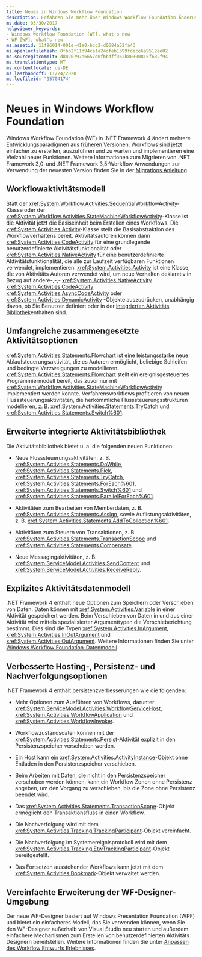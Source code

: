 ```yaml
---
title: Neues in Windows Workflow Foundation
description: Erfahren Sie mehr über Windows Workflow Foundation Änderungen in .NET Framework 4. Workflows sind einfacher zu erstellen, auszuführen und zu warten.
ms.date: 03/30/2017
helpviewer_keywords:
- Windows Workflow Foundation [WF], what's new
- WF [WF], what's new
ms.assetid: 11f96014-001e-41a0-bcc2-d0684a52fa43
ms.openlocfilehash: 0fbb2f11d94ca1a24dfeb1399fdece6a9512ae02
ms.sourcegitcommit: d8020797a6657d0fbbdff362b80300815f682f94
ms.translationtype: MT
ms.contentlocale: de-DE
ms.lasthandoff: 11/24/2020
ms.locfileid: "95704174"
---
```

# <a name="whats-new-in-windows-workflow-foundation"></a>Neues in Windows Workflow Foundation

Windows Workflow Foundation (WF) in .NET Framework 4 ändert mehrere Entwicklungsparadigmen aus früheren Versionen. Workflows sind jetzt einfacher zu erstellen, auszuführen und zu warten und implementieren eine Vielzahl neuer Funktionen. Weitere Informationen zum Migrieren von .NET Framework 3,0-und .NET Framework 3,5-Workflow Anwendungen zur Verwendung der neuesten Version finden Sie in der [Migrations Anleitung](migration-guidance.md).

## <a name="workflow-activity-model"></a>Workflowaktivitätsmodell
 Statt der <xref:System.Workflow.Activities.SequentialWorkflowActivity>-Klasse oder der <xref:System.Workflow.Activities.StateMachineWorkflowActivity>-Klasse ist die Aktivität jetzt die Basiseinheit beim Erstellen eines Workflows. Die <xref:System.Activities.Activity>-Klasse stellt die Basisabstraktion des Workflowverhaltens bereit. Aktivitätsautoren können dann <xref:System.Activities.CodeActivity> für eine grundlegende benutzerdefinierte Aktivitätsfunktionalität oder <xref:System.Activities.NativeActivity> für eine benutzerdefinierte Aktivitätsfunktionalität, die alle zur Laufzeit verfügbaren Funktionen verwendet, implementieren. <xref:System.Activities.Activity> ist eine Klasse, die von Aktivitäts Autoren verwendet wird, um neue Verhalten deklarativ in Bezug auf andere-,-,- <xref:System.Activities.NativeActivity> <xref:System.Activities.CodeActivity> <xref:System.Activities.AsyncCodeActivity> oder <xref:System.Activities.DynamicActivity> -Objekte auszudrücken, unabhängig davon, ob Sie Benutzer definiert oder in der [integrierten Aktivitäts Bibliothek](net-framework-4-5-built-in-activity-library.md)enthalten sind.

## <a name="rich-composite-activity-options"></a>Umfangreiche zusammengesetzte Aktivitätsoptionen
 <xref:System.Activities.Statements.Flowchart> ist eine leistungsstarke neue Ablaufsteuerungsaktivität, die es Autoren ermöglicht, beliebige Schleifen und bedingte Verzweigungen zu modellieren. <xref:System.Activities.Statements.Flowchart> stellt ein ereignisgesteuertes Programmiermodell bereit, das zuvor nur mit <xref:System.Workflow.Activities.StateMachineWorkflowActivity> implementiert werden konnte. Verfahrensworkflows profitieren von neuen Flusssteuerungsaktivitäten, die herkömmliche Flusssteuerungsstrukturen modellieren, z. B. <xref:System.Activities.Statements.TryCatch> und <xref:System.Activities.Statements.Switch%601>.

## <a name="expanded-built-in-activity-library"></a>Erweiterte integrierte Aktivitätsbibliothek
 Die Aktivitätsbibliothek bietet u. a. die folgenden neuen Funktionen:

- Neue Flusssteuerungsaktivitäten, z. B. <xref:System.Activities.Statements.DoWhile>, <xref:System.Activities.Statements.Pick>, <xref:System.Activities.Statements.TryCatch>, <xref:System.Activities.Statements.ForEach%601>, <xref:System.Activities.Statements.Switch%601> und <xref:System.Activities.Statements.ParallelForEach%601>.

- Aktivitäten zum Bearbeiten von Memberdaten, z. B. <xref:System.Activities.Statements.Assign>, sowie Auflistungsaktivitäten, z. B. <xref:System.Activities.Statements.AddToCollection%601>.

- Aktivitäten zum Steuern von Transaktionen, z. B. <xref:System.Activities.Statements.TransactionScope> und <xref:System.Activities.Statements.Compensate>.

- Neue Messagingaktivitäten, z. B. <xref:System.ServiceModel.Activities.SendContent> und <xref:System.ServiceModel.Activities.ReceiveReply>.

## <a name="explicit-activity-data-model"></a>Explizites Aktivitätsdatenmodell
 .NET Framework 4 enthält neue Optionen zum Speichern oder Verschieben von Daten. Daten können mit <xref:System.Activities.Variable> in einer Aktivität gespeichert werden. Beim Verschieben von Daten in und aus einer Aktivität wird mittels spezialisierter Argumenttypen die Verschieberichtung bestimmt. Dies sind die Typen <xref:System.Activities.InArgument>, <xref:System.Activities.InOutArgument> und <xref:System.Activities.OutArgument>. Weitere Informationen finden Sie unter [Windows Workflow Foundation-Datenmodell](data-model.md).

## <a name="enhanced-hosting-persistence-and-tracking-options"></a>Verbesserte Hosting-, Persistenz- und Nachverfolgungsoptionen
 .NET Framework 4 enthält persistenzverbesserungen wie die folgenden:

- Mehr Optionen zum Ausführen von Workflows, darunter <xref:System.ServiceModel.Activities.WorkflowServiceHost>, <xref:System.Activities.WorkflowApplication> und <xref:System.Activities.WorkflowInvoker>.

- Workflowzustandsdaten können mit der <xref:System.Activities.Statements.Persist>-Aktivität explizit in den Persistenzspeicher verschoben werden.

- Ein Host kann ein <xref:System.Activities.ActivityInstance>-Objekt ohne Entladen in den Persistenzspeicher verschieben.

- Beim Arbeiten mit Daten, die nicht in den Persistenzspeicher verschoben werden können, kann ein Workflow Zonen ohne Persistenz angeben, um den Vorgang zu verschieben, bis die Zone ohne Persistenz beendet wird.

- Das <xref:System.Activities.Statements.TransactionScope>-Objekt ermöglicht den Transaktionsfluss in einen Workflow.

- Die Nachverfolgung wird mit dem <xref:System.Activities.Tracking.TrackingParticipant>-Objekt vereinfacht.

- Die Nachverfolgung im Systemereignisprotokoll wird mit dem <xref:System.Activities.Tracking.EtwTrackingParticipant>-Objekt bereitgestellt.

- Das Fortsetzen ausstehender Workflows kann jetzt mit dem <xref:System.Activities.Bookmark>-Objekt verwaltet werden.

## <a name="easier-ability-to-extend-wf-designer-experience"></a>Vereinfachte Erweiterung der WF-Designer-Umgebung
 Der neue WF-Designer basiert auf Windows Presentation Foundation (WPF) und bietet ein einfacheres Modell, das Sie verwenden können, wenn Sie den WF-Designer außerhalb von Visual Studio neu starten und außerdem einfachere Mechanismen zum Erstellen von benutzerdefinierten Aktivitäts Designern bereitstellen. Weitere Informationen finden Sie unter [Anpassen des Workflow Entwurfs Erlebnisses](customizing-the-workflow-design-experience.md).
